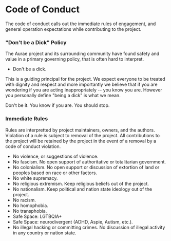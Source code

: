 # Code of Conduct

The code of conduct calls out the immediate rules of engagement, and general operation expectations while contributing to the project.

### "Don't be a Dick" Policy

The Aurae project and its surrounding community have found safety and value in a primary governing policy, that is often hard to interpret. 

 - Don't be a dick.

This is a guiding principal for the project. We expect everyone to be treated with dignity and respect and more importantly we believe that if you are wondering if you are acting inappropriately -- you know you are. However you personally define "being a dick" is what we mean. 

Don't be it. You know if you are. You should stop. 

### Immediate Rules

Rules are interpretted by project maintainers, owners, and the authors. Violation of a rule is subject to removal of the project. All contributions to the project will be retained by the project in the event of a removal by a code of conduct violation.

 - No violence, or suggestions of violence.
 - No fascism. No open support of authoritative or totalitarian government. 
 - No colonialism. No open support or discussion of extortion of land or peoples based on race or other factors.
 - No white supremacy.
 - No religious extremism. Keep religious beliefs out of the project.
 - No nationalism. Keep political and nation state ideology out of the project.
 - No racism. 
 - No homophobia.
 - No transphobia.
 - Safe Space: LGTBQIA+
 - Safe Space: neurodivergent (ADHD, Aspie, Autism, etc.).
 - No illegal hacking or committing crimes. No discussion of illegal activity in any country or nation state.
